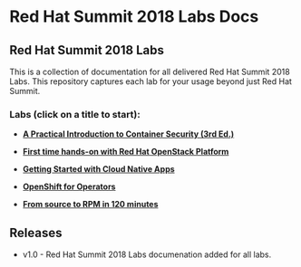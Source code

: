# Red Hat Summit 2018 Labs Docs

## Red Hat Summit 2018 Labs 

This is a collection of documentation for all delivered Red Hat Summit 2018 Labs. This repository captures
each lab for your usage beyond just Red Hat Summit.

### Labs (click on a title to start):

 - [**A Practical Introduction to Container Security (3rd Ed.)**](rhsummitlabs/A_Practical_Introduction_to_Container_Security/README.md)

 - [**First time hands-on with Red Hat OpenStack Platform**](rhsummitlabs/First_time_hands_on_with_Red_Hat_OpenStack_Platform/README.md)

 - [**Getting Started with Cloud Native Apps**](rhsummitlabs/Getting_Started_with_Cloud_Native_Apps/README.md)

 - [**OpenShift for Operators**](rhsummitlabs/OpenShift_for_Operators/README.md)

 - [**From source to RPM in 120 minutes**](rhsummitlabs/From_Source_to_RPM_in_120_Minutes/README.md)


Releases
--------
- v1.0 - Red Hat Summit 2018 Labs documenation added for all labs.
